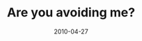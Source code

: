 ---
layout: base.njk
title : 'Are you avoiding me?' 
view_title : 'Are you avoiding me?' 
year : '2010' 
date : '2010-04-27' 
img_file : '/drawing/areyouavoidingme.png' 
html_file : 'areyouavoidingme' 
next_html : 'thereisstillameandstillayou.html' 
year_order : '65' 
permalink : "title/{{html_file}}.html"
---